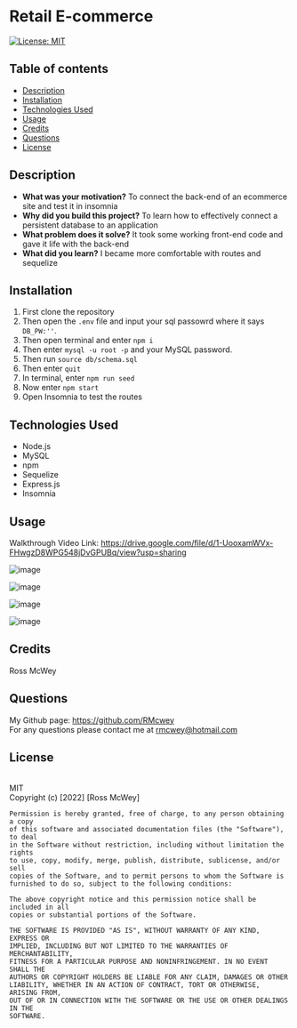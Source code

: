 # Retail E-commerce

[![License: MIT](https://img.shields.io/badge/License-MIT-yellow.svg)](https://opensource.org/licenses/MIT)
<br>

## Table of contents
* [Description](#description)
* [Installation](#installation)
* [Technologies Used](#technologies-used)
* [Usage](#usage)
* [Credits](#credits)
* [Questions](#questions)
* [License](#license)
    

## Description 

- **What was your motivation?** To connect the back-end of an ecommerce site and test it in insomnia
- **Why did you build this project?** To learn how to effectively connect a persistent database to an application
- **What problem does it solve?** It took some working front-end code and gave it life with the back-end
- **What did you learn?** I became more comfortable with routes and sequelize

## Installation
1. First clone the repository
2. Then open the `.env` file and input your sql passowrd where it says `DB_PW:''`.
3. Then open terminal and enter `npm i`
4. Then enter `mysql -u root -p` and your MySQL password.
5. Then run `source db/schema.sql`
6. Then enter `quit`
7. In terminal, enter `npm run seed`
8. Now enter `npm start`
9. Open Insomnia to test the routes 

## Technologies Used
* Node.js
* MySQL
* npm
* Sequelize
* Express.js
* Insomnia


## Usage

Walkthrough Video Link: https://drive.google.com/file/d/1-UooxamWVx-FHwgzD8WPG548jDvGPUBq/view?usp=sharing

![image](https://user-images.githubusercontent.com/95650769/161251388-f902caae-4f53-44cb-b539-ce317ba0e648.png)

![image](https://user-images.githubusercontent.com/95650769/161251501-356c4fad-688a-40d7-8396-54bce56418b3.png)

![image](https://user-images.githubusercontent.com/95650769/161251578-a1adbbf6-d2df-4527-9252-021db9bfb6ba.png)

![image](https://user-images.githubusercontent.com/95650769/161251813-8b5d7dd3-ce66-408c-8565-e995a80eed27.png)


## Credits
Ross McWey

## Questions
My Github page: https://github.com/RMcwey
<br>
For any questions please contact me at rmcwey@hotmail.com

## License 
<br>
MIT
<br>
Copyright (c) [2022] [Ross McWey]

    Permission is hereby granted, free of charge, to any person obtaining a copy
    of this software and associated documentation files (the "Software"), to deal
    in the Software without restriction, including without limitation the rights
    to use, copy, modify, merge, publish, distribute, sublicense, and/or sell
    copies of the Software, and to permit persons to whom the Software is
    furnished to do so, subject to the following conditions:

    The above copyright notice and this permission notice shall be included in all
    copies or substantial portions of the Software.

    THE SOFTWARE IS PROVIDED "AS IS", WITHOUT WARRANTY OF ANY KIND, EXPRESS OR
    IMPLIED, INCLUDING BUT NOT LIMITED TO THE WARRANTIES OF MERCHANTABILITY,
    FITNESS FOR A PARTICULAR PURPOSE AND NONINFRINGEMENT. IN NO EVENT SHALL THE
    AUTHORS OR COPYRIGHT HOLDERS BE LIABLE FOR ANY CLAIM, DAMAGES OR OTHER
    LIABILITY, WHETHER IN AN ACTION OF CONTRACT, TORT OR OTHERWISE, ARISING FROM,
    OUT OF OR IN CONNECTION WITH THE SOFTWARE OR THE USE OR OTHER DEALINGS IN THE
    SOFTWARE.
    
